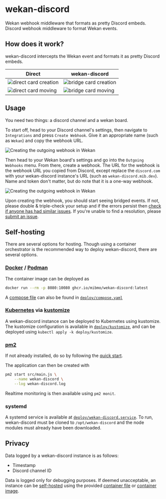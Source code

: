[gh-issues]: https://github.com/mibmo/wekan-discord/issues
[gh-issues-submit]: https://github.com/mibmo/wekan-discord/issues/new
[container-file]: https://github.com/mibmo/wekan-discord/blob/main/Containerfile
[container-image]: https://github.com/mibmo/wekan-discord/pkgs/container/wekan-discord
[docker]: https://docker.com
[podman]: https://podman.io
[kubernetes]: https://kubernetes.io
[kustomize]: https://kustomize.io
[pm2]: https://pm2.io

# wekan-discord
Wekan webhook middleware that formats as pretty Discord embeds.
Discord webhook middleware to format Wekan events.


## How does it work?
wekan-discord intercepts the Wekan event and formats it as pretty Discord embeds.

<center>

| Direct | wekan-discord |
| - | - |
| ![direct card creation](direct-create-card.png) | ![bridge card creation](bridge-create-card.png)
| ![direct card moving](direct-move-card.png)     | ![bridge card moving](bridge-move-card.png)
</center>

## Usage
You need two things: a discord channel and a wekan board.

To start off, head to your Discord channel's settings, then navigate to `Integrations` and press `Create Webhook`.
Give it an appropriate name (such as `Wekan`) and copy the webhook URL.

![Creating the outgoing webhook in Wekan](discord-webhook.png)

Then head to your Wekan board's settings and go into the `Outgoing Webhooks` menu.
From there, create a webhook.
The URL for the webhook is the webhook URL you copied from Discord, except replace the `discord.com` with your wekan-discord instance's URL (such as `wekan-discord.mib.dev`).
Name and token don't matter, but do note that it is a one-way webhook.

![Creating the outgoing webhook in Wekan](wekan-webhook.png)

Upon creating the webhook, you should start seeing bridged events.
If not, please double & triple-check your setup and if the errors persist then [check if anyone has had similar issues][gh-issues].
If you're unable to find a resolution, please [submit an issue][gh-issues-submit].

## Self-hosting
There are several options for hosting.
Though using a container orchestrator is the recommended way to deploy wekan-discord, there are several options.

### [Docker][docker] / [Podman][podman]
The container image can be deployed as
```sh
docker run --rm -p 8080:10080 ghcr.io/mibmo/wekan-discord:latest
```

A [compose file](https://docs.docker.com/compose/compose-file) can also be found in [`deploy/compose.yaml`](/deploy/compose.yaml)

### [Kubernetes][kubernetes] via [kustomize][kustomize]
A wekan-discord instance can be deployed to Kubernetes using kustomize.
The kustomize configuration is available in [`deploy/kustomize`](/deploy/kustomize), and can be deployed using `kubectl apply -k deploy/kustomize`.

### [pm2][pm2]
If not already installed, do so by following the [quick start](https://pm2.keymetrics.io/usage/quick-start#installation).

The application can then be created with
```sh
pm2 start src/main.js \
	--name wekan-discord \
	--log wekan-discord.log
```

Realtime monitoring is then available using `pm2 monit`.

### systemd
A systemd service is available at [`deploy/wekan-discord.service`](deploy/wekan-discord.service).
To run, wekan-discord must be cloned to `/opt/wekan-discord` and the node modules must already have been downloaded.

## Privacy
Data logged by a wekan-discord instance is as follows:
- Timestamp
- Discord channel ID

Data is logged only for debugging purposes.
If deemed unacceptable, an instance can be [self-hosted](#self-hosting) using the provided [container file][container-file] or [container image][container-image].
